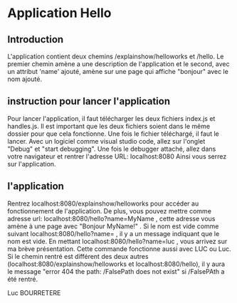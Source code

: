 # Application Hello 
## Introduction
L'application contient deux chemins /explainshow/helloworks et /hello. 
Le premier chemin amène a une description de l'application et le second, avec un attribut 'name' ajouté, amène sur une page qui affiche "bonjour" avec le nom ajouté.
## instruction pour lancer l'application
Pour lancer l'application, il faut télécharger les deux fichiers index.js et handles.js. Il est important que les deux fichiers soient dans le même dossier pour que cela fonctionne. Une fois le fichier téléchargé, il faut le lancer. Avec un logiciel comme visual studio code, allez sur l'onglet "Debug" et "start debugging". Une fois le debugger attaché, allez dans votre navigateur et rentrer l'adresse URL: 
localhost:8080
Ainsi vous serrez sur l'application.
## l'application 
Rentrez localhost:8080/explainshow/helloworks pour accéder au fonctionnement de l'application.
De plus, vous pouvez mettre comme adresse url: localhost:8080/hello?name=MyName , cette adresse vous amène à une page avec "Bonjour MyName!" . Si le nom est vide comme suivant localhost:8080/hello?name= , il y a un message indiquant que le nom est vide.
En mettant localhost:8080/hello?name=luc , vous arrivez sur ma brève présentation. Cette commande fonctionne aussi avec LUC ou Luc.
Si le chemin rentré est différent des deux autres (localhost:8080/explainshow/helloworks et localhost:8080/hello), il y aura le message "error 404 the path: /FalsePath does not exist" si /FalsePAth a été rentré.

 Luc BOURRETERE